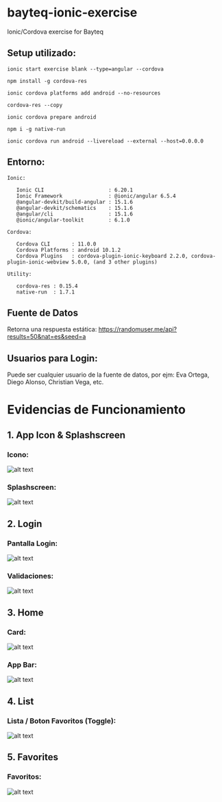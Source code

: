 # bayteq-ionic-exercise
Ionic/Cordova exercise for Bayteq 

## Setup utilizado:
```
ionic start exercise blank --type=angular --cordova

npm install -g cordova-res

ionic cordova platforms add android --no-resources

cordova-res --copy

ionic cordova prepare android

npm i -g native-run

ionic cordova run android --livereload --external --host=0.0.0.0
```

## Entorno:
```
Ionic:

   Ionic CLI                     : 6.20.1 
   Ionic Framework               : @ionic/angular 6.5.4
   @angular-devkit/build-angular : 15.1.6
   @angular-devkit/schematics    : 15.1.6
   @angular/cli                  : 15.1.6
   @ionic/angular-toolkit        : 6.1.0

Cordova:

   Cordova CLI       : 11.0.0
   Cordova Platforms : android 10.1.2
   Cordova Plugins   : cordova-plugin-ionic-keyboard 2.2.0, cordova-plugin-ionic-webview 5.0.0, (and 3 other plugins)

Utility:

   cordova-res : 0.15.4
   native-run  : 1.7.1
```

## Fuente de Datos 
Retorna una respuesta estática:
https://randomuser.me/api?results=50&nat=es&seed=a

## Usuarios para Login:
Puede ser cualquier usuario de la fuente de datos, por ejm:
Eva Ortega, Diego Alonso, Christian Vega, etc.

# Evidencias de Funcionamiento

## 1. App Icon & Splashscreen
### Icono:
![alt text](https://github.com/AValleEC/bayteq-ionic-exercise/blob/develop/resources/evidences/app_icon.png?raw=true)
### Splashscreen:
![alt text](https://github.com/AValleEC/bayteq-ionic-exercise/blob/develop/resources/evidences/app_splash.png?raw=true)

## 2. Login
### Pantalla Login:
![alt text](https://github.com/AValleEC/bayteq-ionic-exercise/blob/develop/resources/evidences/login.png?raw=true)
### Validaciones:
![alt text](https://github.com/AValleEC/bayteq-ionic-exercise/blob/develop/resources/evidences/form_validation.png?raw=true)

## 3. Home
### Card:
![alt text](https://github.com/AValleEC/bayteq-ionic-exercise/blob/develop/resources/evidences/home.png?raw=true)
### App Bar:
![alt text](https://github.com/AValleEC/bayteq-ionic-exercise/blob/develop/resources/evidences/appbar_alert.png?raw=true)

## 4. List
### Lista / Boton Favoritos (Toggle):
![alt text](https://github.com/AValleEC/bayteq-ionic-exercise/blob/develop/resources/evidences/list.png?raw=true)

## 5. Favorites
### Favoritos:
![alt text](https://github.com/AValleEC/bayteq-ionic-exercise/blob/develop/resources/evidences/favorites.png?raw=true)


